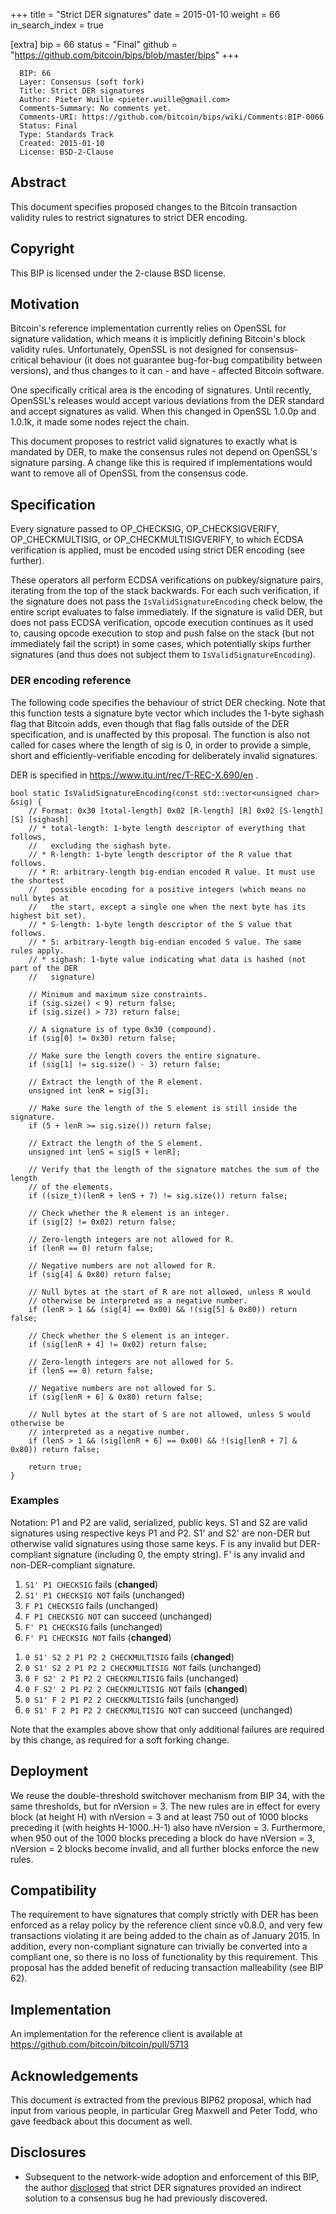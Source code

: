+++
title = "Strict DER signatures"
date = 2015-01-10
weight = 66
in_search_index = true

[extra]
bip = 66
status = "Final"
github = "https://github.com/bitcoin/bips/blob/master/bips"
+++

      BIP: 66
      Layer: Consensus (soft fork)
      Title: Strict DER signatures
      Author: Pieter Wuille <pieter.wuille@gmail.com>
      Comments-Summary: No comments yet.
      Comments-URI: https://github.com/bitcoin/bips/wiki/Comments:BIP-0066
      Status: Final
      Type: Standards Track
      Created: 2015-01-10
      License: BSD-2-Clause

## Abstract

This document specifies proposed changes to the Bitcoin transaction
validity rules to restrict signatures to strict DER encoding.

## Copyright

This BIP is licensed under the 2-clause BSD license.

## Motivation

Bitcoin's reference implementation currently relies on OpenSSL for
signature validation, which means it is implicitly defining Bitcoin's
block validity rules. Unfortunately, OpenSSL is not designed for
consensus-critical behaviour (it does not guarantee bug-for-bug
compatibility between versions), and thus changes to it can - and have -
affected Bitcoin software.

One specifically critical area is the encoding of signatures. Until
recently, OpenSSL's releases would accept various deviations from the
DER standard and accept signatures as valid. When this changed in
OpenSSL 1.0.0p and 1.0.1k, it made some nodes reject the chain.

This document proposes to restrict valid signatures to exactly what is
mandated by DER, to make the consensus rules not depend on OpenSSL's
signature parsing. A change like this is required if implementations
would want to remove all of OpenSSL from the consensus code.

## Specification

Every signature passed to OP\_CHECKSIG, OP\_CHECKSIGVERIFY,
OP\_CHECKMULTISIG, or OP\_CHECKMULTISIGVERIFY, to which ECDSA
verification is applied, must be encoded using strict DER encoding (see
further).

These operators all perform ECDSA verifications on pubkey/signature
pairs, iterating from the top of the stack backwards. For each such
verification, if the signature does not pass the
`IsValidSignatureEncoding` check below, the entire script evaluates to
false immediately. If the signature is valid DER, but does not pass
ECDSA verification, opcode execution continues as it used to, causing
opcode execution to stop and push false on the stack (but not
immediately fail the script) in some cases, which potentially skips
further signatures (and thus does not subject them to
`IsValidSignatureEncoding`).

### DER encoding reference

The following code specifies the behaviour of strict DER checking. Note
that this function tests a signature byte vector which includes the
1-byte sighash flag that Bitcoin adds, even though that flag falls
outside of the DER specification, and is unaffected by this proposal.
The function is also not called for cases where the length of sig is 0,
in order to provide a simple, short and efficiently-verifiable encoding
for deliberately invalid signatures.

DER is specified in <https://www.itu.int/rec/T-REC-X.690/en> .

    bool static IsValidSignatureEncoding(const std::vector<unsigned char> &sig) {
        // Format: 0x30 [total-length] 0x02 [R-length] [R] 0x02 [S-length] [S] [sighash]
        // * total-length: 1-byte length descriptor of everything that follows,
        //   excluding the sighash byte.
        // * R-length: 1-byte length descriptor of the R value that follows.
        // * R: arbitrary-length big-endian encoded R value. It must use the shortest
        //   possible encoding for a positive integers (which means no null bytes at
        //   the start, except a single one when the next byte has its highest bit set).
        // * S-length: 1-byte length descriptor of the S value that follows.
        // * S: arbitrary-length big-endian encoded S value. The same rules apply.
        // * sighash: 1-byte value indicating what data is hashed (not part of the DER
        //   signature)

        // Minimum and maximum size constraints.
        if (sig.size() < 9) return false;
        if (sig.size() > 73) return false;

        // A signature is of type 0x30 (compound).
        if (sig[0] != 0x30) return false;

        // Make sure the length covers the entire signature.
        if (sig[1] != sig.size() - 3) return false;

        // Extract the length of the R element.
        unsigned int lenR = sig[3];

        // Make sure the length of the S element is still inside the signature.
        if (5 + lenR >= sig.size()) return false;

        // Extract the length of the S element.
        unsigned int lenS = sig[5 + lenR];

        // Verify that the length of the signature matches the sum of the length
        // of the elements.
        if ((size_t)(lenR + lenS + 7) != sig.size()) return false;
     
        // Check whether the R element is an integer.
        if (sig[2] != 0x02) return false;

        // Zero-length integers are not allowed for R.
        if (lenR == 0) return false;

        // Negative numbers are not allowed for R.
        if (sig[4] & 0x80) return false;

        // Null bytes at the start of R are not allowed, unless R would
        // otherwise be interpreted as a negative number.
        if (lenR > 1 && (sig[4] == 0x00) && !(sig[5] & 0x80)) return false;

        // Check whether the S element is an integer.
        if (sig[lenR + 4] != 0x02) return false;

        // Zero-length integers are not allowed for S.
        if (lenS == 0) return false;

        // Negative numbers are not allowed for S.
        if (sig[lenR + 6] & 0x80) return false;

        // Null bytes at the start of S are not allowed, unless S would otherwise be
        // interpreted as a negative number.
        if (lenS > 1 && (sig[lenR + 6] == 0x00) && !(sig[lenR + 7] & 0x80)) return false;

        return true;
    }

### Examples

Notation: P1 and P2 are valid, serialized, public keys. S1 and S2 are
valid signatures using respective keys P1 and P2. S1' and S2' are
non-DER but otherwise valid signatures using those same keys. F is any
invalid but DER-compliant signature (including 0, the empty string). F'
is any invalid and non-DER-compliant signature.

1.  `S1' P1 CHECKSIG` fails (<b>changed</b>)
2.  `S1' P1 CHECKSIG NOT` fails (unchanged)
3.  `F P1 CHECKSIG` fails (unchanged)
4.  `F P1 CHECKSIG NOT` can succeed (unchanged)
5.  `F' P1 CHECKSIG` fails (unchanged)
6.  `F' P1 CHECKSIG NOT` fails (<b>changed</b>)

<!-- -->

1.  `0 S1' S2 2 P1 P2 2 CHECKMULTISIG` fails (<b>changed</b>)
2.  `0 S1' S2 2 P1 P2 2 CHECKMULTISIG NOT` fails (unchanged)
3.  `0 F S2' 2 P1 P2 2 CHECKMULTISIG` fails (unchanged)
4.  `0 F S2' 2 P1 P2 2 CHECKMULTISIG NOT` fails (<b>changed</b>)
5.  `0 S1' F 2 P1 P2 2 CHECKMULTISIG` fails (unchanged)
6.  `0 S1' F 2 P1 P2 2 CHECKMULTISIG NOT` can succeed (unchanged)

Note that the examples above show that only additional failures are
required by this change, as required for a soft forking change.

## Deployment

We reuse the double-threshold switchover mechanism from BIP 34, with the
same thresholds, but for nVersion = 3. The new rules are in effect for
every block (at height H) with nVersion = 3 and at least 750 out of 1000
blocks preceding it (with heights H-1000..H-1) also have nVersion = 3.
Furthermore, when 950 out of the 1000 blocks preceding a block do have
nVersion = 3, nVersion = 2 blocks become invalid, and all further blocks
enforce the new rules.

## Compatibility

The requirement to have signatures that comply strictly with DER has
been enforced as a relay policy by the reference client since v0.8.0,
and very few transactions violating it are being added to the chain as
of January 2015. In addition, every non-compliant signature can
trivially be converted into a compliant one, so there is no loss of
functionality by this requirement. This proposal has the added benefit
of reducing transaction malleability (see BIP 62).

## Implementation

An implementation for the reference client is available at
<https://github.com/bitcoin/bitcoin/pull/5713>

## Acknowledgements

This document is extracted from the previous BIP62 proposal, which had
input from various people, in particular Greg Maxwell and Peter Todd,
who gave feedback about this document as well.

## Disclosures

-   Subsequent to the network-wide adoption and enforcement of this BIP,
    the author
    [disclosed](https://lists.linuxfoundation.org/pipermail/bitcoin-dev/2015-July/009697.html)
    that strict DER signatures provided an indirect solution to a
    consensus bug he had previously discovered.
